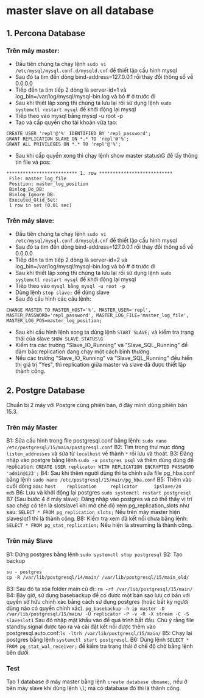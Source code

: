 # master slave on all database
## 1. Percona Database
### Trên máy master:
- Đầu tiên chúng ta chạy lệnh `sudo vi /etc/mysql/mysql.conf.d/mysqld.cnf` để thiết lập cấu hình mysql
- Sau đó ta tìm đến dòng bind-address=127.0.0.1 rồi thay đổi thông số về 0.0.0.0
- Tiếp đến ta tìm tiếp 2 dòng là server-id=1 và log_bin=/var/log/mysql/mysql-bin.log và bỏ # ở trước đi
- Sau khi thiết lập xong thì chúng ta lưu lại rồi sử dụng lệnh `sudo systemctl restart mysql` để khởi động lại mysql
- Tiếp theo vào mysql bằng mysql -u root -p
- Tạo và cấp quyền cho tài khoản vừa tạo:
```
CREATE USER 'repl'@'%' IDENTIFIED BY 'repl_password';
GRANT REPLICATION SLAVE ON *.* TO 'repl'@'%';
GRANT ALL PRIVILEGES ON *.* TO 'repl'@'%';
```
- Sau khi cấp quyền xong thì chạy lệnh show master status\G để lấy thông tin file và pos:
```
************************** 1. row ***************************
 File: master_log_file           
 Position: master_log_position       
 Binlog_Do_DB:
 Binlog_Ignore_DB:
 Executed_Gtid_Set:
 1 row in set (0.01 sec)
 ```
### Trên máy slave:
- Đầu tiên chúng ta chạy lệnh `sudo vi /etc/mysql/mysql.conf.d/mysqld.cnf` để thiết lập cấu hình mysql
- Sau đó ta tìm đến dòng bind-address=127.0.0.1 rồi thay đổi thông số về 0.0.0.0
- Tiếp đến ta tìm tiếp 2 dòng là server-id=2 và log_bin=/var/log/mysql/mysql-bin.log và bỏ # ở trước đi
- Sau khi thiết lập xong thì chúng ta lưu lại rồi sử dụng lệnh `sudo systemctl restart mysql` để khởi động lại mysql
- Tiếp theo vào `mysql bằng mysql -u root -p`
- Dùng lệnh `stop slave;` để dừng slave
- Sau đó cấu hình các câu lệnh:
```
CHANGE MASTER TO MASTER_HOST='%', MASTER_USER='repl', MASTER_PASSWORD='repl_password', MASTER_LOG_FILE='master_log_file', MASTER_LOG_POS=master_log_position;
```
- Sau khi cấu hình lệnh xong ta dùng lệnh `START SLAVE;` và kiểm tra trạng thái của slave `SHOW SLAVE STATUS\G` 
- Kiểm tra các trường "Slave_IO_Running" và "Slave_SQL_Running" để đảm bảo replication đang chạy một cách bình thường.
- Nếu các trường "Slave_IO_Running" và "Slave_SQL_Running" đều hiển thị giá trị "Yes", thì replication giữa master và slave đã được thiết lập thành công.
## 2. Postgre Database
Chuẩn bị 2 máy với Postgre cùng phiên bản, ở đây mình dùng phiên bản 15.3.
### Trên máy Master
B1: Sửa cấu hình trong file postgresql.conf bằng lệnh: `sudo nano /etc/postgresql/15/main/postgresql.conf`
B2: Tìm trong thư mục dòng `listen_addresses` và sửa từ `localhost` về thành `*` rồi lưu và thoát.
B3: Đăng nhập vào postgre bằng lệnh `sudo -u postgres psql` và thêm dùng dùng để replication: `CREATE USER replicator WITH REPLICATION ENCRYPTED PASSWORD 'admin@123';`
B4: Sau khi thêm người dùng thì ta chỉnh sửa file pg_hba.conf bằng lệnh `sudo nano /etc/postgresql/15/main/pg_hba.conf`
B5: Thêm vào cuối dòng sau: `host    replication     replicator      ipslave/24      md5`
B6: Lưu và khởi động lại postgres `sudo systemctl restart postgresql`
B7 (Sau bước 4 ở máy slave): Đăng nhập vào postgres và có thể thấy vị trí sao chép có tên là slotslave1 khi mở chế độ xem pg_replication_slots như sau:
`SELECT * FROM pg_replication_slots;`
Nếu trên máy master hiện slaveslot1 thì là thành công.
B8: Kiểm tra xem đã kết nối chưa bằng lệnh: `SELECT * FROM pg_stat_replication;`
Nếu hiện là streaming là thành công.
### Trên máy Slave
B1: Dừng postgres bằng lệnh `sudo systemctl stop postgresql`
B2: Tạo backup
```
su - postgres
cp -R /var/lib/postgresql/14/main/ /var/lib/postgresql/15/main_old/
```
B3: Sau đó ta xóa folder main cũ đi: `rm -rf /var/lib/postgresql/15/main/`
B4: Bây giờ, sử dụng basebackup để có được một bản sao lưu cơ bản với quyền sở hữu chính xác bằng cách sử dụng postgres (hoặc bất kỳ người dùng nào có quyền chính xác).
`pg_basebackup -h ip master -D /var/lib/postgresql/15/main/ -U replicator -P -v -R -X stream -C -S slaveslot1`
Sau đó nhập mật khẩu vào để quá trình bắt đầu.
Chú ý rằng file standby.signal được tạo ra và cài đặt kết nối được thêm vào postgresql.auto.conf:`ls -ltrh /var/lib/postgresql/15/main/`
B5: Chạy lại postgres bằng lệnh `systemctl start postgresql`.
B6: Dùng lệnh `SELECT * FROM pg_stat_wal_receiver;` để kiểm tra trạng thái ở chế độ chờ bằng lệnh bên dưới.
### Test
Tạo 1 database ở máy master bằng lệnh `create database dbname;`, nếu ở bên máy slave khi dùng lệnh `\l`; mà có database đó thì là thành công.
